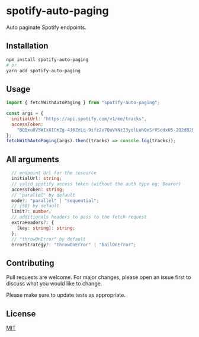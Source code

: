 # spotify-auto-paging

Auto paginate Spotify endpoints.

## Installation

```bash
npm install spotify-auto-paging
# or
yarn add spotify-auto-paging
```

## Usage

```javascript
import { fetchWithAutoPaging } from "spotify-auto-paging";

const args = {
  initialUrl: "https://api.spotify.com/v1/me/tracks",
  accessToken:
    "BQBxu8V5WIxXICmZg-4J6ZeLq-9ifz2x7QuVYNzI3yolLuhQxSrVScdxU5-2O2dB2L_EqTyE8dmtBh2gCSV4vc1RE_duXckaZy43Z1klFX2qnuWlBk9oPW1NrErOiweExNYYHtp2grK_ru_8EIqYcIONLdhsYb78008qcm3XdAZ5eITL4rBFapEM7gA",
};
fetchWithAutoPaging(args).then((tracks) => console.log(tracks));
```

## All arguments

```typescript
  // endpoint Url for the resource
  initialUrl: string;
  // valid spotify access token (without the auth type eg: Bearer)
  accessToken: string;
  // "parallel" by default
  mode?: "parallel" | "sequential";
  // {50} by default
  limit?: number;
  // additionals headers to pass to the fetch request
  extraHeaders?: {
    [key: string]: string;
  };
  // "throwOnError" by default
  errorStrategy?: "throwOnError" | "bailOnError";
```

## Contributing

Pull requests are welcome. For major changes, please open an issue first to discuss what you would like to change.

Please make sure to update tests as appropriate.

## License

[MIT](https://choosealicense.com/licenses/mit/)

